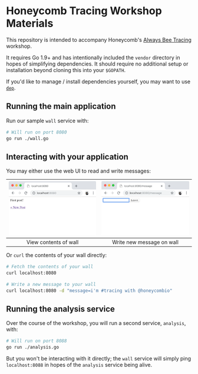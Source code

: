 # Honeycomb Tracing Workshop Materials

This repository is intended to accompany Honeycomb's [Always Bee Tracing](https://www.eventbrite.com/e/always-bee-tracing-tickets-50756405776) workshop.

It requires Go 1.9+ and has intentionally included the `vendor` directory in hopes of simplifying dependencies. It should require no additional setup or installation beyond cloning this into your `$GOPATH`.

If you'd like to manage / install dependencies yourself, you may want to use [`dep`](https://github.com/golang/dep).

## Running the main application

Run our sample `wall` service with:

```bash
# Will run on port 8080
go run ./wall.go
```

## Interacting with your application

You may either use the web UI to read and write messages:

![index](/images/index.png) | ![new message](/images/message.png)
:-------------------------:|:-------------------------:
View contents of wall | Write new message on wall

Or `curl` the contents of your wall directly:

```bash
# Fetch the contents of your wall
curl localhost:8080
```

```bash
# Write a new message to your wall
curl localhost:8080 -d "message=i'm #tracing with @honeycombio"
```

## Running the analysis service

Over the course of the workshop, you will run a second service, `analysis`, with:

```bash
# Will run on port 8088
go run ./analysis.go
```

But you won't be interacting with it directly; the `wall` service will simply ping `localhost:8088` in hopes of the `analysis` service being alive.
